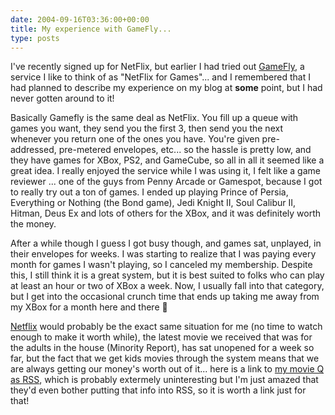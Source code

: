 ```yaml
---
date: 2004-09-16T03:36:00+00:00
title: My experience with GameFly...
type: posts
---
```

I've recently signed up for NetFlix, but earlier I had tried out <a title="GameFly.com" href="http://www.anrdoezrs.net/click-1559417-10195038">GameFly</a>, a service I like to think of as "NetFlix for Games"... and I remembered that I had planned to describe my experience on my blog at **some** point, but I had never gotten around to it!

Basically Gamefly is the same deal as NetFlix. You fill up a queue with games you want, they send you the first 3, then send you the next whenever you return one of the ones you have. You're given pre-addressed, pre-metered envelopes, etc... so the hassle is pretty low, and they have games for XBox, PS2, and GameCube, so all in all it seemed like a great idea. I really enjoyed the service while I was using it, I felt like a game reviewer ... one of the guys from Penny Arcade or Gamespot, because I got to really try out a ton of games. I ended up playing Prince of Persia, Everything or Nothing (the Bond game), Jedi Knight II, Soul Calibur II, Hitman, Deus Ex and lots of others for the XBox, and it was definitely worth the money.

After a while though I guess I got busy though, and games sat, unplayed, in their envelopes for weeks. I was starting to realize that I was paying every month for games I wasn't playing, so I canceled my membership. Despite this, I still think it is a great system, but it is best suited to folks who can play at least an hour or two of XBox a week. Now, I usually fall into that category, but I get into the occasional crunch time that ends up taking me away from my XBox for a month here and there 🙂

[Netflix](https://www.netflix.com) would probably be the exact same situation for me (no time to watch enough to make it worth while), the latest movie we received that was for the adults in the house (Minority Report), has sat unopened for a week so far, but the fact that we get kids movies through the system means that we are always getting our money's worth out of it... here is a link to [my movie Q as RSS](https://rss.netflix.com/QueueRSS?id=P1919270839112012058970361825810643), which is probably extermely uninteresting but I'm just amazed that they'd even bother putting that info into RSS, so it is worth a link just for that!
